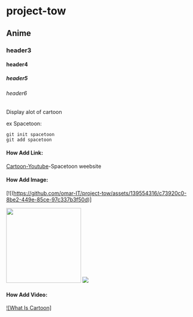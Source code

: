 # project-tow
## Anime
### header3
#### header4
##### header5
###### header6


Display alot of cartoon


ex Spacetoon:

```
git init spacetoon
git add spacetoon
```


#### How Add Link:
[Cartoon-Youtube](https://spacetoon.com/)-Spacetoon weebsite


#### How Add Image:
[![(https://github.com/omar-IT/project-tow/assets/139554316/c73920c0-8be2-449e-85ce-97c337b3f50d)]
<div>
<img src ="https://github.com/omar-IT/project-one/assets/139554316/b6634861-4da7-487b-b0bb-2fc7ffeb7209" width="200">
<img src="https://th.bing.com/th?id=OIP.izneqPfHzhjHYI5u-wunXgHaHa&w=250&h=250&c=8&rs=1&qlt=90&o=6&dpr=1.3&pid=3.1&rm=2">
</div>


#### How Add Video:

[![What Is Cartoon]](https://www.youtube.com/watch?v=fxZE5hOMyi4)
